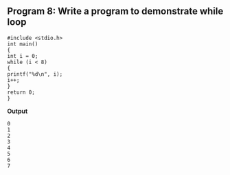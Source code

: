 ## Program 8: Write a program to demonstrate while loop
```
#include <stdio.h>
int main()
{
int i = 0;
while (i < 8)
{
printf("%d\n", i);
i++;
}
return 0;
}
```
**Output**
```
0
1
2
3
4
5
6
7
```
